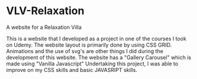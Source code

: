 # VLV-Relaxation
A website for a Relaxation Villa

This is a website that I developed as a project in one of the courses I took on Udemy.
The website layout is primarily done by using CSS GRID.
Animations and the use of svg's are other things I did during the development of this website.
The website has a "Gallery Carousel" which is made using "Vanilla Javascript"
Undertaking this project, I was able to improve on my CSS skills and basic JAVASRIPT skills.
